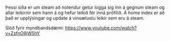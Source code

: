 Þessi síða er um steam að notendur getur logga sig inn á gegnum steam
og allar leikirnir sem hann á og hefur leikið fér inná prófilið. 
Á home index er að það er upplýsingar og update á vinsælustu leikir sem eru á steam.


Slóð fyrir myndbandsdæmi: https://www.youtube.com/watch?v=ZsfnO9jW5hY
